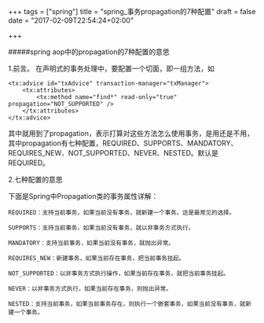 
+++
tags = ["spring"]
title = "spring_事务propagation的7种配置"
draft = false
date = "2017-02-09T22:54:24+02:00"

+++



#####spring aop中的propagation的7种配置的意思

 
1.前言。 
在声明式的事务处理中，要配置一个切面，即一组方法，如


	<tx:advice id="txAdvice" transaction-manager="txManager">  
	    <tx:attributes>  
	        <tx:method name="find*" read-only="true" propagation="NOT_SUPPORTED" />  
	    </tx:attributes>  
	</tx:advice>  

其中就用到了propagation，表示打算对这些方法怎么使用事务，是用还是不用，其中propagation有七种配置，REQUIRED、SUPPORTS、MANDATORY、REQUIRES_NEW、NOT_SUPPORTED、NEVER、NESTED。默认是REQUIRED。
 
2.七种配置的意思 

下面是Spring中Propagation类的事务属性详解： 

	REQUIRED：支持当前事务，如果当前没有事务，就新建一个事务。这是最常见的选择。 
	
	SUPPORTS：支持当前事务，如果当前没有事务，就以非事务方式执行。 
	
	MANDATORY：支持当前事务，如果当前没有事务，就抛出异常。 
	
	REQUIRES_NEW：新建事务，如果当前存在事务，把当前事务挂起。 
	
	NOT_SUPPORTED：以非事务方式执行操作，如果当前存在事务，就把当前事务挂起。 
	
	NEVER：以非事务方式执行，如果当前存在事务，则抛出异常。 
	
	NESTED：支持当前事务，如果当前事务存在，则执行一个嵌套事务，如果当前没有事务，就新建一个事务。